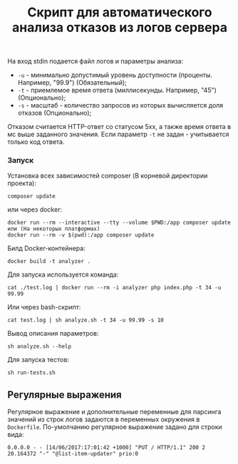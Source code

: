 <p align="center">
    <h1 align="center">Скрипт для автоматического анализа отказов из логов сервера</h1>
    <br>
</p>

На вход stdin подается файл логов и параметры анализа: 
- `-u` - минимально допустимый уровень доступности (проценты. Например, "99.9") (Обязательный); 
- `-t` - приемлемое время ответа (миллисекунды. Например, "45") (Опционально);
- `-s` - масштаб - количество запросов из которых вычисляется доля отказов (Опционально);

Отказом считается HTTP-ответ со статусом 5xx, а также время ответа в мс выше заданного значения. 
Если параметр `-t` не задан - учитывается только код ответа.

### Запуск

Установка всех зависимостей composer (В корневой директории проекта):
```
composer update
```
или через docker:
```
docker run --rm --interactive --tty --volume $PWD:/app composer update
или (На некоторых платформах)
docker run --rm -v $(pwd):/app composer update
```

Билд Docker-контейнера:
```
docker build -t analyzer .
```

Для запуска используется команда:

```
cat ./test.log | docker run --rm -i analyzer php index.php -t 34 -u 99.99 
```

Или через bash-скрипт:
```
cat test.log | sh analyze.sh -t 34 -u 99.99 -s 10
```

Вывод описания параметров:
```
sh analyze.sh --help
```

Для запуска тестов:

```
sh run-tests.sh
```

## Регулярные выражения

Регулярное выражение и дополнительные переменные для парсинга значений из строк логов задаются в переменных окружения в `Dockerfile`.
По-умолчанию регулярное выражение задано для строки вида:
```
0.0.0.0 - - [14/06/2017:17:01:42 +1000] "PUT / HTTP/1.1" 200 2 20.164372 "-" "@list-item-updater" prio:0
```

